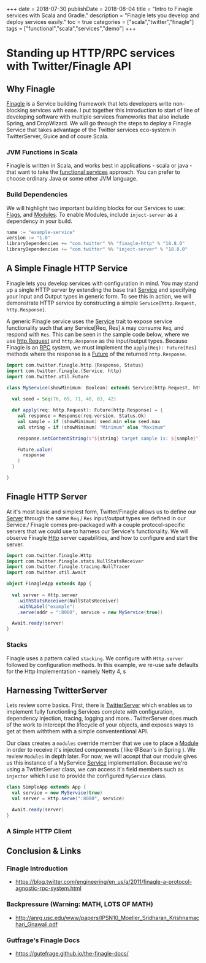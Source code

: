 +++
date = 2018-07-30
publishDate = 2018-08-04
title = "Intro to Finagle services with Scala and Gradle."
description = "Finagle lets you develop and deploy services easily."
toc = true
categories = ["scala","twitter","finagle"]
tags = ["functional","scala","services","demo"]
+++
# Standing up HTTP/RPC services with Twitter/Finagle API

## Why Finagle

[Finagle](https://twitter.github.io/finagle/) is a Service building framework that lets developers write non-blocking services with ease. I put together this introduction to start of line of developing software with multiple services frameworks that also include Spring, and DropWizard. We will go through the steps to deploy a Finagle Service that takes advantage of the Twitter services eco-system in TwitterServer, Guice and of coure Scala.

### JVM Functions in Scala

Finagle is written in Scala, and works best in applications - scala or java - that want to take the [functional services](https://monkey.org/~marius/funsrv.pdf) approach. You can prefer to choose ordinary Java or some other JVM language.

### Build Dependencies

We will highlight two important building blocks for our Services to use: [Flags](https://twitter.github.io/finatra/user-guide/getting-started/flags.html), and [Modules](https://twitter.github.io/finatra/user-guide/getting-started/modules.html). To enable Modules, include `inject-server` as a dependency in your build.

```c
name := "example-service"
version := "1.0"
libraryDependencies += "com.twitter" %% "finagle-http" % "18.8.0"
libraryDependencies += "com.twitter" %% "inject-server" % "18.8.0"
```

## A Simple Finagle HTTP Service

Finagle lets you develop services with configuration in mind. You may stand up a single HTTP server by extending the base trait [Service](https://twitter.github.io/finagle/guide/ServicesAndFilters.html) and specifying your Input and Output types in generic form. To see this in action, we will demonstrate HTTP service by constructing a simple `Service[http.Request, http.Response]`.

A generic Finagle service uses the [Service](https://twitter.github.io/finagle/guide/ServicesAndFilters.html) trait to expose service functionality such that any Service[Req, Res] `A` may consume `Req`, and respond with `Res`. This can be seen in the sample code below, where we use [http.Request](http://www.github.com/) and `http.Response` as the input/output types. Because Finagle is an [RPC](http://link-to-some-rpc-doc) system, we must implement the `apply(Req): Future[Res]` methods where the response is a [Future](http://Future) of the returned `http.Response`.

```scala
import com.twitter.finagle.http.{Response, Status}
import com.twitter.finagle.{Service, http}
import com.twitter.util.Future

class MyService(showMinimum: Boolean) extends Service[http.Request, http.Response] {
  
  val seed = Seq(76, 69, 71, 48, 83, 42)

  def apply(req: http.Request): Future[http.Response] = {
    val response = Response(req.version, Status.Ok)
    val sample = if (showMinimum) seed.min else seed.max
    val string = if (showMinimum) "Minimum" else "Maximum"

    response.setContentString(s"${string} target sample is: ${sample}")

    Future.value(
      response
    )
  }

}
```

## Finagle HTTP Server

At it's most basic and simplest form, Twitter/Finagle allows us to define our [Server](http://twitter-finagle-server) through the same `Req` / `Res` input/output types we defined in our Service./
Finagle comes pre-packaged with a couple protocol-specific servers that we could use to harness our Service's functionality. We will observe Finagle [Http](http://twitter-finagle-http) server capabilities, and how to configure and start the server.

```scala
import com.twitter.finagle.Http
import com.twitter.finagle.stats.NullStatsReceiver
import com.twitter.finagle.tracing.NullTracer
import com.twitter.util.Await

object FinagleApp extends App {
  
  val server = Http.server
    .withStatsReceiver(NullStatsReceiver)
    .withLabel("example")
    .serve(addr = ":8080", service = new MyService(true))

  Await.ready(server)
}
```

### Stacks

Finagle uses a pattern called `stacking`.  We configure with `Http.server` followed by configuration methods. In this example, we re-use safe defaults for the Http Implementation - namely Netty 4, s


## Harnessing TwitterServer

Lets review some basics.  First, there is [TwitterServer]() which enables us to implement fully functionling Services complete with configuration, dependency injection, tracing, logging and more.. TwitterServer does much of the work to intercept the lifecycle of your objects, and exposes ways to get at them withthem with a simple convententional API.

Our class creates a `modules` override member that we use to place a [Module]() in order to receive it's injected componenets ( like @Bean's in Spring ). We review `Modules` in depth later.  For now, we will accept that our module gives us this instance of a MyService [Service]() implementation. Because we're using a TwtiterServer class, we can access it's field members such as `injector` which I use to provide the configured `MyService` class.

```scala
class SimpleApp extends App {
  val service = new MyService(true)
  val server = Http.serve(":8080", service)

  Await.ready(server)
}
```


### A Simple HTTP Client

## Conclusion & Links

### Finagle Introduction

* https://blog.twitter.com/engineering/en_us/a/2011/finagle-a-protocol-agnostic-rpc-system.html

### Backpressure (Warning: MATH, LOTS OF MATH)

* http://anrg.usc.edu/www/papers/IPSN10_Moeller_Sridharan_Krishnamachari_Gnawali.pdf

### Gutfrage's Finagle Docs

* https://gutefrage.github.io/the-finagle-docs/
